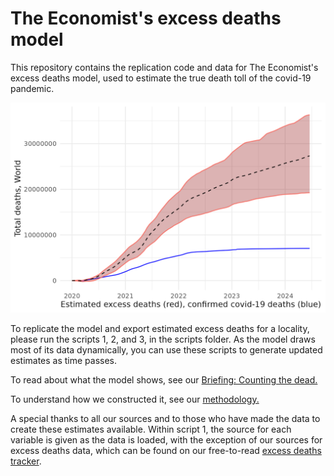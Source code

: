 # The Economist's excess deaths model 
This repository contains the replication code and data for The Economist's excess deaths model, used to estimate the true death toll of the covid-19 pandemic.  

![alt text](global_mortality.png)  
  
To replicate the model and export estimated excess deaths for a locality, please run the scripts 1, 2, and 3, in the scripts folder. As the model draws most of its data dynamically, you can use these scripts to generate updated estimates as time passes.
  

To read about what the model shows, see our [Briefing: Counting the dead.](https://www.economist.com/briefing/2021/05/15/there-have-been-7m-13m-excess-deaths-worldwide-during-the-pandemic)     

To understand how we constructed it, see our [methodology.](https://www.economist.com/ExcessDeathsModel)   

  
A special thanks to all our sources and to those who have made the data to create these estimates available. Within script 1, the source for each variable is given as the data is loaded, with the exception of our sources for excess deaths data, which can be found on our free-to-read [excess deaths tracker](https://www.economist.com/graphic-detail/coronavirus-excess-deaths-tracker). 
